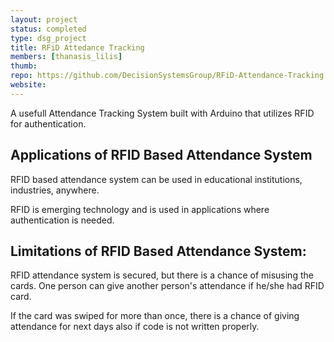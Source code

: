 ```yaml
---
layout: project
status: completed
type: dsg_project
title: RFiD Attedance Tracking
members: [thanasis_lilis]
thumb:
repo: https://github.com/DecisionSystemsGroup/RFiD-Attendance-Tracking
website:
---
```

A usefull Attendance Tracking System built with Arduino that utilizes RFID
for authentication.

Applications of RFID Based Attendance System
---------------------------------------------
RFID based attendance system can be used in educational institutions,
industries, anywhere.

RFID is emerging technology and is used in applications where authentication
is needed.

Limitations of RFID Based Attendance System:
-------------------------------------------
RFID attendance system is secured, but there is a chance of misusing the
cards. One person can give another person's attendance if he/she had RFID
card.

If the card was swiped for more than once, there is a chance of giving
attendance for next days also if code is not written properly.
